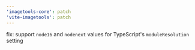 ```yaml
---
'imagetools-core': patch
'vite-imagetools': patch
---
```


fix: support `node16` and `nodenext` values for  TypeScript's `moduleResolution` setting
